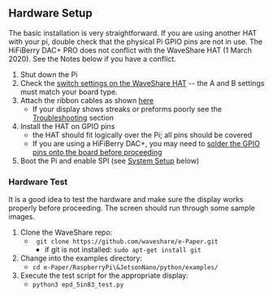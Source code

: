 ## Hardware Setup
The basic installation is very straightforward. If you are using another HAT with your pi, double check that the physical Pi GPIO pins are not in use. The HiFiBerry DAC+ PRO does not conflict with the WaveShare HAT (1 March 2020). See the Notes below if you have a conflict.

1. Shut down the Pi
2. Check the [switch settings on the WaveShare HAT](https://www.waveshare.com/wiki/E-Paper_Driver_HAT#Switch_settings) -- the A and B settings must match your board type.
3. Attach the ribbon cables as shown [here](https://youtu.be/f4yoYbSWctI?t=137)
    - If your display shows streaks or preforms poorly see the [Troubleshooting](./Troubleshooting.md) section
4. Install the HAT on GPIO pins 
    * the HAT should fit logically over the Pi; all pins should be covered
    * If you are using a HiFiBerry DAC+, you may need to [solder the GPIO pins onto the board before proceeding](https://www.hifiberry.com/docs/hardware/gpio-usage-of-hifiberry-boards/)
5. Boot the Pi and enable SPI (see [System Setup](#system-setup) below)


### Hardware Test
It is a good idea to test the hardware and make sure the display works properly before proceeding. The screen should run through some sample images. 

1. Clone the WaveShare repo:
    * ` git clone https://github.com/waveshare/e-Paper.git`
        * if git is not installed: `sudo apt-get install git`
2. Change into the examples directory:
    * `cd e-Paper/RaspberryPi\&JetsonNano/python/examples/`
3. Execute the test script for the appropriate display:
    * `python3 epd_5in83_test.py`


